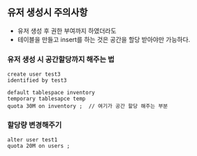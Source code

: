 ## 유저 생성시 주의사항 
- 유저 생성 후 권한 부여까지 하였더라도 
- 테이블을 만들고 insert를 하는 것은 공간을 할당 받아야만 가능하다. 


### 유저 생성 시 공간할당까지 해주는 법
```
create user test3 
identified by test3 

default tablespace inventory 
temporary tablesapce temp 
quota 30M on inventory ;  // 여기가 공간 할당 해주는 부분 
```

### 할당량 변경해주기 
```
alter user test1
quota 20M on users ; 
```
